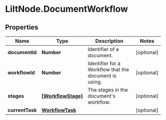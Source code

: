 # LiltNode.DocumentWorkflow

## Properties

Name | Type | Description | Notes
------------ | ------------- | ------------- | -------------
**documentId** | **Number** | Identifier of a document. | [optional] 
**workflowId** | **Number** | Identifier for a Workflow that the document is using. | [optional] 
**stages** | [**[WorkflowStage]**](WorkflowStage.md) | The stages in the document&#39;s workflow. | [optional] 
**currentTask** | [**WorkflowTask**](WorkflowTask.md) |  | [optional] 


